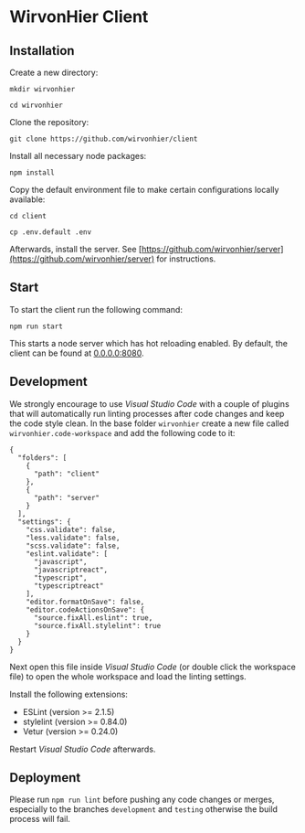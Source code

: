 # WirvonHier Client

## Installation

Create a new directory:

`mkdir wirvonhier`

`cd wirvonhier`

Clone the repository:

`git clone https://github.com/wirvonhier/client`

Install all necessary node packages:

`npm install`

Copy the default environment file to make certain configurations locally available:

`cd client`

`cp .env.default .env`

Afterwards, install the server. See [https://github.com/wirvonhier/server](https://github.com/wirvonhier/server) for instructions.


## Start

To start the client run the following command:

`npm run start`

This starts a node server which has hot reloading enabled. By default, the client can be found at [0.0.0.0:8080](0.0.0.0:8080).

## Development

We strongly encourage to use *Visual Studio Code* with a couple of plugins that will automatically run linting processes after code changes and keep the code style clean. In the base folder `wirvonhier` create a new file called `wirvonhier.code-workspace` and add the following code to it:

```
{
  "folders": [
    {
      "path": "client"
    },
    {
      "path": "server"
    }
  ],
  "settings": {
    "css.validate": false,
    "less.validate": false,
    "scss.validate": false,
    "eslint.validate": [
      "javascript",
      "javascriptreact",
      "typescript",
      "typescriptreact"
    ],
    "editor.formatOnSave": false,
    "editor.codeActionsOnSave": {
      "source.fixAll.eslint": true,
      "source.fixAll.stylelint": true
    }
  }
}
```

Next open this file inside *Visual Studio Code* (or double click the workspace file) to open the whole workspace and load the linting settings.

Install the following extensions:

- ESLint (version >= 2.1.5)
- stylelint (version >= 0.84.0)
- Vetur (version >= 0.24.0)

Restart *Visual Studio Code* afterwards.

## Deployment

Please run `npm run lint` before pushing any code changes or merges, especially to the branches `development` and `testing` otherwise the build process will fail.




